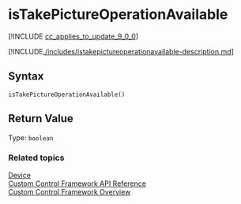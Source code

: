 # isTakePictureOperationAvailable

[!INCLUDE [cc_applies_to_update_9_0_0](../../../../includes/cc_applies_to_update_9_0_0.md)]

[!INCLUDE[./includes/istakepictureoperationavailable-description.md](./includes/istakepictureoperationavailable-description.md)]

## Syntax

`isTakePictureOperationAvailable()`

## Return Value

Type: `boolean`

### Related topics

[Device](../device.md)<br />
[Custom Control Framework API Reference](../index.md)<br />
[Custom Control Framework Overview](../../custom-control-framework-overview.md)<br />